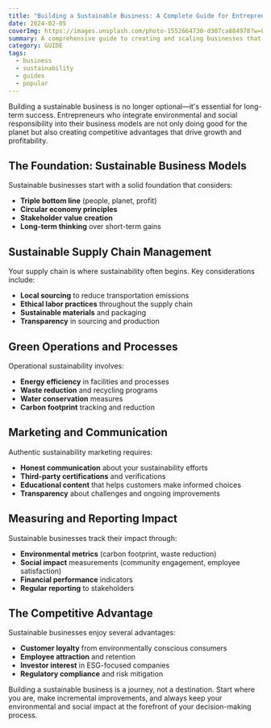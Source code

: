 ```yaml
---
title: "Building a Sustainable Business: A Complete Guide for Entrepreneurs"
date: 2024-02-05
coverImg: https://images.unsplash.com/photo-1552664730-d307ca884978?w=800&h=400&fit=crop
summary: A comprehensive guide to creating and scaling businesses that prioritize environmental responsibility, social impact, and long-term sustainability.
category: GUIDE
tags:
  - business
  - sustainability
  - guides
  - popular
---
```


Building a sustainable business is no longer optional—it's essential for long-term success. Entrepreneurs who integrate environmental and social responsibility into their business models are not only doing good for the planet but also creating competitive advantages that drive growth and profitability.

## The Foundation: Sustainable Business Models

Sustainable businesses start with a solid foundation that considers:

- **Triple bottom line** (people, planet, profit)
- **Circular economy principles**
- **Stakeholder value creation**
- **Long-term thinking** over short-term gains

## Sustainable Supply Chain Management

Your supply chain is where sustainability often begins. Key considerations include:

- **Local sourcing** to reduce transportation emissions
- **Ethical labor practices** throughout the supply chain
- **Sustainable materials** and packaging
- **Transparency** in sourcing and production

## Green Operations and Processes

Operational sustainability involves:

- **Energy efficiency** in facilities and processes
- **Waste reduction** and recycling programs
- **Water conservation** measures
- **Carbon footprint** tracking and reduction

## Marketing and Communication

Authentic sustainability marketing requires:

- **Honest communication** about your sustainability efforts
- **Third-party certifications** and verifications
- **Educational content** that helps customers make informed choices
- **Transparency** about challenges and ongoing improvements

## Measuring and Reporting Impact

Sustainable businesses track their impact through:

- **Environmental metrics** (carbon footprint, waste reduction)
- **Social impact** measurements (community engagement, employee satisfaction)
- **Financial performance** indicators
- **Regular reporting** to stakeholders

## The Competitive Advantage

Sustainable businesses enjoy several advantages:

- **Customer loyalty** from environmentally conscious consumers
- **Employee attraction** and retention
- **Investor interest** in ESG-focused companies
- **Regulatory compliance** and risk mitigation

Building a sustainable business is a journey, not a destination. Start where you are, make incremental improvements, and always keep your environmental and social impact at the forefront of your decision-making process.
